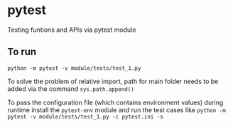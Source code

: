 # pytest
Testing funtions and APIs via pytest module

## To run
```
python -m pytest -v module/tests/test_1.py
```

To solve the problem of relative import, path for main folder needs to be added via the command ``` sys.path.append() ```

To pass the configuration file (which contains environment values) during runtime install the ```pytest-env``` module and run the test cases like ``` python -m pytest -v module/tests/test_1.py -c pytest.ini -s ```
